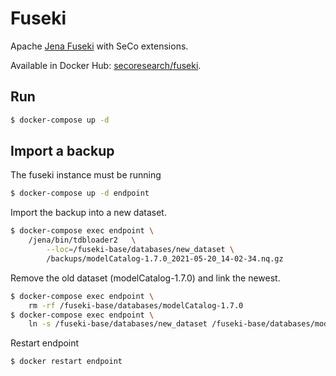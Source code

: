 # Fuseki

Apache [Jena Fuseki](https://jena.apache.org/documentation/fuseki2/index.html) with SeCo extensions.

Available in Docker Hub: [secoresearch/fuseki](https://hub.docker.com/r/secoresearch/fuseki/).

## Run

```bash
$ docker-compose up -d
```
## Import a backup

The fuseki instance must be running

```bash
$ docker-compose up -d endpoint
```

Import the backup into a new dataset.

```bash
$ docker-compose exec endpoint \
    /jena/bin/tdbloader2   \
        --loc=/fuseki-base/databases/new_dataset \
        /backups/modelCatalog-1.7.0_2021-05-20_14-02-34.nq.gz
```

Remove the old dataset (modelCatalog-1.7.0) and link the newest.
```bash
$ docker-compose exec endpoint \
    rm -rf /fuseki-base/databases/modelCatalog-1.7.0
$ docker-compose exec endpoint \
    ln -s /fuseki-base/databases/new_dataset /fuseki-base/databases/modelCatalog-1.7.0
```

Restart endpoint

```bash
$ docker restart endpoint
```